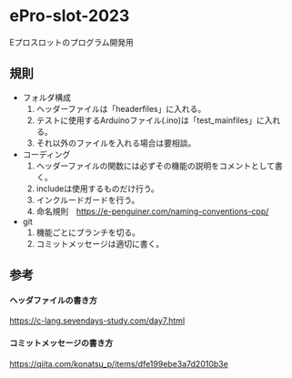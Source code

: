 # ePro-slot-2023
Eプロスロットのプログラム開発用

## 規則
* フォルダ構成
  1. ヘッダーファイルは「headerfiles」に入れる。
  2. テストに使用するArduinoファイル(.ino)は「test_mainfiles」に入れる。
  3. それ以外のファイルを入れる場合は要相談。
* コーディング
  1. ヘッダーファイルの関数には必ずその機能の説明をコメントとして書く。
  2. includeは使用するものだけ行う。
  3. インクルードガードを行う。
  4. 命名規則　https://e-penguiner.com/naming-conventions-cpp/
* git
  1. 機能ごとにブランチを切る。
  2. コミットメッセージは適切に書く。
## 参考
#### ヘッダファイルの書き方
https://c-lang.sevendays-study.com/day7.html
#### コミットメッセージの書き方
https://qiita.com/konatsu_p/items/dfe199ebe3a7d2010b3e
